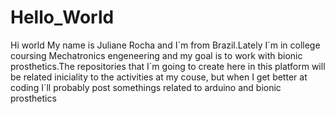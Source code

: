 # Hello_World
Hi world
My name is Juliane Rocha and I´m from Brazil.Lately I´m in college coursing Mechatronics engeneering and my goal is to work with bionic prosthetics.The repositories that I´m going to create here in this platform will be related iniciality to the activities at my couse, but when I get better at coding I´ll probably post somethings related to arduino and bionic prosthetics
